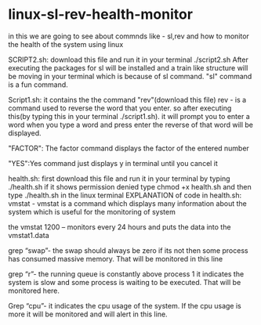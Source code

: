 # linux-sl-rev-health-monitor
in this we are going to see about commnds like - sl,rev and how to monitor the health of the system using linux

SCRIPT2.sh: download this file and run it in your terminal ./script2.sh After executing the packages for sl will be installed and a train like structure will be moving in your terminal which is because of sl command. "sl" command is a fun command.

Script1.sh: it contains the the command "rev"(download this file) rev - is a command used to reverse the word that you enter. so after executing this(by typing this in your terminal ./script1.sh). it will prompt you to enter a word when you type a word and press enter the reverse of that word will be displayed.

"FACTOR": The factor command displays the factor of the entered number

"YES":Yes command just displays y in terminal until you cancel it

health.sh: first download this file and run it in your terminal by typing ./health.sh if it shows permission denied type chmod +x health.sh and then type ./health.sh in the linux terminal EXPLANATION of code in health.sh: vmstat - vmstat is a command which displays many information about the system which is useful for the monitoring of system

the vmstat 1200 – monitors every 24 hours and puts the data into the vmstat1.data

grep “swap”- the swap should always be zero if its not then some process has consumed massive memory. That will be monitored in this line

grep “r”- the running queue is constantly above process 1 it indicates the system is slow and some process is waiting to be executed. That will be monitored here.

Grep “cpu”- it indicates the cpu usage of the system. If the cpu usage is more it will be monitored and will alert in this line.
